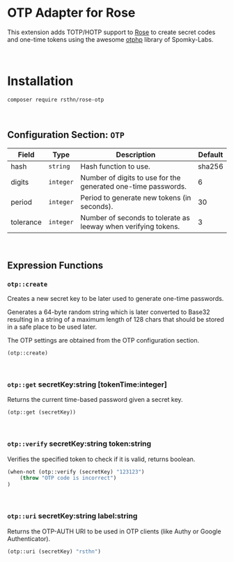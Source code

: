 # OTP Adapter for Rose

This extension adds TOTP/HOTP support to [Rose](https://github.com/rsthn/rose-core) to create secret codes and one-time tokens using the awesome [otphp](https://github.com/Spomky-Labs/otphp) library of Spomky-Labs.

<br/>

# Installation

```sh
composer require rsthn/rose-otp
```

<br/>

## Configuration Section: `OTP`

|Field|Type|Description|Default|
|----|----|-----------|-------|
|hash|`string`|Hash function to use.|sha256
|digits|`integer`|Number of digits to use for the generated one-time passwords.|6
|period|`integer`|Period to generate new tokens (in seconds).|30
|tolerance|`integer`|Number of seconds to tolerate as leeway when verifying tokens.|3

<br/>

## Expression Functions

### `otp::create`

Creates a new secret key to be later used to generate one-time passwords.

Generates a 64-byte random string which is later converted to Base32 resulting in a string of a maximum length of 128 chars that should be stored in a safe place to be used later.

The OTP settings are obtained from the OTP configuration section.

```lisp
(otp::create)
```

<br/>

### `otp::get` secretKey:string [tokenTime:integer]

Returns the current time-based password given a secret key.

```lisp
(otp::get (secretKey))
```

<br/>

### `otp::verify` secretKey:string token:string

Verifies the specified token to check if it is valid, returns boolean.

```lisp
(when-not (otp::verify (secretKey) "123123")
	(throw "OTP code is incorrect")
)
```

<br/>

### `otp::uri` secretKey:string label:string

Returns the OTP-AUTH URI to be used in OTP clients (like Authy or Google Authenticator).

```lisp
(otp::uri (secretKey) "rsthn")
```
